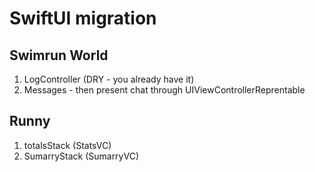 # SwiftUI migration

## Swimrun World
1) LogController (DRY - you already have it)
2) Messages - then present chat through UIViewControllerReprentable

## Runny
1) totalsStack  (StatsVC)
2) SumarryStack (SumarryVC)

